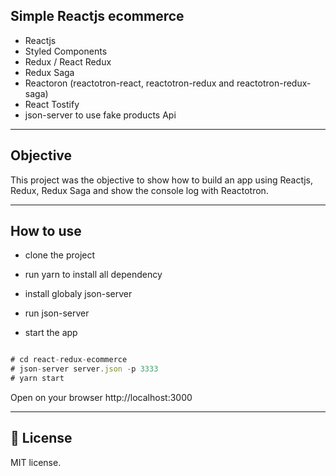 ## Simple Reactjs ecommerce

- Reactjs
- Styled Components
- Redux / React Redux
- Redux Saga
- Reactoron (reactotron-react, reactotron-redux and reactotron-redux-saga)
- React Tostify
- json-server to use fake products Api

---

## Objective

This project was the objective to show how to build an app using Reactjs, Redux, Redux Saga and show the console log with Reactotron.

---

## How to use

- clone the project
- run yarn to install all dependency

- install globaly json-server
- run json-server
- start the app

```js

# cd react-redux-ecommerce
# json-server server.json -p 3333
# yarn start

```

Open on your browser http://localhost:3000

---

## :memo: License

MIT license.
